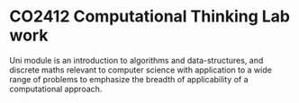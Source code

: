 # CO2412 Computational Thinking Lab work

Uni module is an introduction to algorithms and data-structures, and discrete maths relevant to computer science with application to a wide range of problems to emphasize the breadth of applicability of a computational approach.
